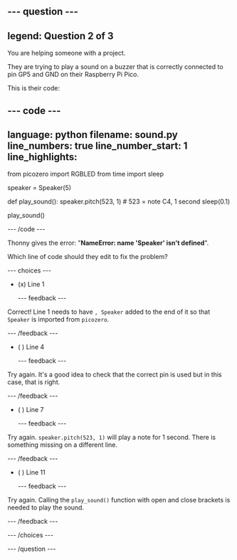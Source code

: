 
--- question ---
---
legend: Question 2 of 3
---

You are helping someone with a project. 

They are trying to play a sound on a buzzer that is correctly connected to pin GP5 and GND on their Raspberry Pi Pico. 

This is their code:

--- code ---
---
language: python
filename: sound.py
line_numbers: true
line_number_start: 1
line_highlights: 
---
from picozero import RGBLED
from time import sleep

speaker = Speaker(5)

def play_sound():
    speaker.pitch(523, 1) # 523 = note C4, 1 second
    sleep(0.1)

play_sound()

--- /code ---

Thonny gives the error: "**NameError: name 'Speaker' isn't defined**".

Which line of code should they edit to fix the problem?

--- choices ---

- (x) Line 1

  --- feedback ---
  
Correct! Line 1 needs to have `, Speaker` added to the end of it so that `Speaker` is imported from `picozero`.
  
  --- /feedback ---

- ( ) Line 4

  --- feedback ---
  
Try again. It's a good idea to check that the correct pin is used but in this case, that is right. 
  
  --- /feedback ---

- ( ) Line 7

  --- feedback ---
  
Try again. `speaker.pitch(523, 1)` will play a note for 1 second. There is something missing on a different line. 
  
  --- /feedback ---

- ( ) Line 11

  --- feedback ---
  
Try again. Calling the `play_sound()` function with open and close brackets is needed to play the sound. 
  
  --- /feedback ---
  
--- /choices ---

--- /question ---
